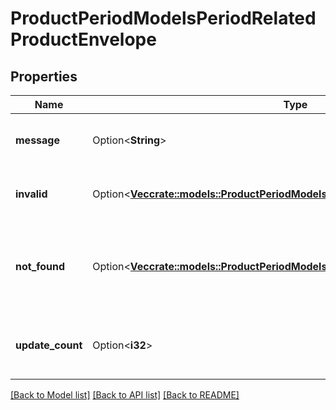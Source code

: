 # ProductPeriodModelsPeriodRelatedProductEnvelope

## Properties

Name | Type | Description | Notes
------------ | ------------- | ------------- | -------------
**message** | Option<**String**> | Information about the outcome of the request. | [optional]
**invalid** | Option<[**Vec<crate::models::ProductPeriodModelsPeriodWritePeriodRelatedProduct>**](Product.Models.Write.RelatedProduct.md)> | Supplied relatedProducts that failed validation. | [optional]
**not_found** | Option<[**Vec<crate::models::ProductPeriodModelsPeriodWritePeriodRelatedProduct>**](Product.Models.Write.RelatedProduct.md)> | Supplied relatedProducts that were technically valid, but couldn't be found. | [optional]
**update_count** | Option<**i32**> | Number of related product updates resulting from the request. | [optional]

[[Back to Model list]](../README.md#documentation-for-models) [[Back to API list]](../README.md#documentation-for-api-endpoints) [[Back to README]](../README.md)


